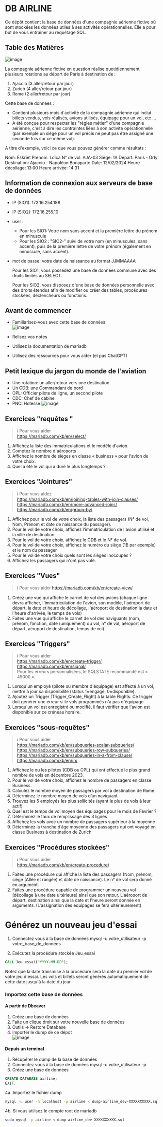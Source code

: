 # DB AIRLINE

Ce dépôt contient la base de données d'une compagnie aérienne fictive où sont stockées les données utiles à ses activités opérationnelles. Elle a pour but de vous entrainer au requêtage SQL.

## Table des Matières

![image](https://github.com/ornech/DB_airline/assets/101867500/115efdc3-0f13-4a47-a8f6-b4ea70e2fe0d)

La compagnie aérienne fictive en question réalise quotidiennement plusieurs rotations au départ de Paris à destination de :
1. Ajaccio (3 aller/retour par jour)
2. Zurich (4 aller/retour par jour)
3. Rome (2 aller/retour par jour)

Cette base de données :
 - Contient plusieurs mois d'activité de la compagnie aérienne qui inclut billets vendus, vols réalisés, avions utilisés, équipage pour un vol, etc ...
 - A été conçue pour respecter les "règles métier" d'une compagnie aérienne, c'est à dire les contraintes liées à son activité opérationnelle (par exemple un siège pour un vol précis ne peut pas être assigné une seconde fois sur ce même vol).

A titre d'exemple, voici ce que vous pouvez générer comme résultats :

Nom: Eskriet
Prenom: Loïca
N° de vol: AJA-03
Siège: 1A
Depart: Paris - Orly
Destination: Ajaccio - Napoléon Bonaparte
Date: 12/02/2024
Heure décollage: 13:00
Heure arrivée: 14:31

## Information de connexion aux serveurs de base de données

- IP (SIO1): 172.16.254.188
- IP (SIO2): 172.16.255.10

- user :
  - Pour les SIO1: Votre nom sans accent et la première lettre du prénom en minuscule
  - Pour les SIO2 : "SIO2-" suivi de votre nom (en minuscules, sans accent), puis de la première lettre de votre prénom (également en minuscule, sans accent).
- mot de passe: votre date de naissance au format JJMMAAAA

  Pour les SIO1, vous possédez une base de données commune avec des droits limités au SELECT.

  Pour les SIO2, vous disposez d'une base de données personnelle avec des droits étendus afin de modifier ou créer des tables, procédures stockées, déclencheurs ou fonctions.

## Avant de commencer
- Familiarisez-vous avec cette base de données  
 ![image](https://github.com/ornech/DB_airline/assets/101867500/0b9ac547-fcc4-4cd5-9d4b-5be35cb35b10)

- Relisez vos notes
- Utilisez la documentation de mariadb
- Utilisez des ressources pour vous aider (et pas ChatGPT)

## Petit lexique du jargon du monde de l'aviation

- Une rotation: un aller/retour vers une destination
- Un CDB: une Commandant de bord
- OPL: Officier pilote de ligne, un second pilote
- CDC: Chef de cabine
- PNC: Hotesse
![image](https://github.com/ornech/DB_airline/assets/101867500/01b3ddc5-b34e-48e0-98a3-bc033ed65f47)

## Exercices "requêtes "
> ℹ️ Pour vous aider  
> https://mariadb.com/kb/en/select/
>
1. Affichez la liste des immatriculations et le modèle d'avion.
2. Comptez le nombre d'aéroports .
3. Affichez le nombre de sièges en classe « business » pour l'avion de votre choix.
4. Quel a été le vol qui a duré le plus longtemps ?


## Exercices "Jointures"
> ℹ️ Pour vous aidez  
> https://mariadb.com/kb/en/joining-tables-with-join-clauses/  
> https://mariadb.com/kb/en/more-advanced-joins/
> https://mariadb.com/kb/en/group-by/  


1. Affichez pour le vol de votre choix, la liste des passagers (N° de vol, Nom, Prénom et date de naissance du passager).
2. Pour le vol de votre choix, affichez l'immatriculation de l'avion utilisé et la ville de destination
3. Pour le vol de votre choix, affichez le CDB et le N° de vol.
4. Pour le vol de votre choix, affichez le numéro du siège (1B par exemple) et le nom du passager
5. Pour le vol de votre choix quels sont les sièges inoccupés ?
6. Affichez les passagers qui n'ont pas volé.

## Exercices "Vues"
> ℹ️ Pour vous aider
> https://mariadb.com/kb/en/create-view/

1. Créez une vue qui affiche le carnet de vol des avions (chaque ligne devra afficher, l'immatriculation de l'avion, son modèle, l'aéroport de départ, la date et heure de décollage, l'aéroport de destination la date et l'heure d'arrivée, le temps de vols)
2. Faites une vue qui affiche le carnet de vol des naviguants (nom, prénom, fonction, date (uniquement) du vol, n° de vol, aéroport de départ, aéroport de destination, temps de vol)

## Exercices "Triggers"
> ℹ️ Pour vous aider  
> https://mariadb.com/kb/en/create-trigger/  
> https://mariadb.com/kb/en/signal/  
> Pour les erreurs personnalisées, le SQLSTATE recommandé est « 45000 ».  

1. Lorsqu'un employé (pilote ou membre d'équipage) est affecté à un vol, mettre à jour sa disponibilité (status 1=engagé, 0=disponible).
2. Ajoutez un Trigger (Trigger_Create_Flight) à la table Flights. Ce trigger doit générer une erreur si le vols programmés n'a pas d'équipage
3. Lorsqu'un vol est enregistré ou modifié, il faut vérifier que l'avion est disponible sur ce créneau horaire.

## Exercices "sous-requêtes"
> ℹ️ Pour vous aider  
> https://mariadb.com/kb/en/subqueries-scalar-subqueries/  
> https://mariadb.com/kb/en/subqueries-row-subqueries/  
> https://mariadb.com/kb/en/subqueries-in-a-from-clause/  
> https://mariadb.com/kb/en/in/  

1. Affichez le ou les pilotes (CDB ou OPL) qui ont effectué le plus grand nombre de vols en décembre 2023.
2. Pour le vol de votre choix, affichez le nombre de passagers en classe Business.
3. Calculez le nombre moyen de passagers par vol à destination de Rome.
5. Déterminez le nombre moyen de vols d’un naviguant.
6. Trouvez les 5 employés les plus sollicités (ayant le plus de vols à leur actif)
7. Quel est le temps de vol moyen des équipages pour le mois de Février ?
8. Déterminez le taux de remplissage des 3 lignes
9. Affichez les vols avec un nombre de passagers supérieur à la moyenne
10. Déterminez la tranche d’âge moyenne des passagers qui ont voyagé en classe Business à destination de Zurich

## Exercices "Procédures stockées"
> ℹ️ Pour vous aider  
> https://mariadb.com/kb/en/create-procedure/

1. Faites une procédure qui affiche la liste des passagers (Nom, prénom, siège (Allée et rangée) et date de naissance). Le n° de vol sera donné en argument.
2. Faites une procédure capable de programmer un nouveau vol (décollage à une date ultérieure) ainsi que son retour. L'aéroport de départ, destination ainsi que la date et l'heure seront donnée en arguments. (L'assignation des équipages se fera ultérieurement).



# Générez un nouveau jeu d'essai
1. Connectez vous à la base de données
mysql -u votre_utilisateur -p votre_base_de_donnees

2. Exécutez la procédure stockée Jeu_essai
``` sql
CALL Jeu_essai("YYYY-MM-DD");
```
Notez que la date transmise à la procédure sera la date du premier vol de votre jeu d'essai. Les vols et billets seront générés automatiquement de cette date jusqu'à la date du jour.

### Importez cette base de données
#### A partir de Dbeaver
1. Créez une base de données
2. Faite un clique droit sur votre nouvelle base de données
3. Outils -> Restore Database
4. Importer le dump de ce dépot  
![image](https://github.com/ornech/DB_airline/assets/101867500/3c81f4c0-1bc7-46a3-a1b1-0ec63eeb29e2)

#### Depuis un terminal
1. Récupérer le dump de la base de données
2. Connectez vous à la base de données
mysql -u votre_utilisateur -p
3. Créez une base de données
``` sql
CREATE DATABASE airline;
EXIT;
```
4a. Importez le fichier dump
``` bash
mysql -u user -h localhost -p airline < dump-airline_dev-XXXXXXXXXX.sql
```

4b. Si vous utilisez le compte root de mariadb
``` bash
sudo mysql -p airline < dump-airline_dev-XXXXXXXXXX.sql
```
